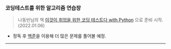 ### 코딩테스트를 위한 알고리즘 연습장

> 나동빈님의 책 [이것이 취업을 위한 코딩 테스트다 with Python](https://github.com/ndb796/python-for-coding-test) 으로 준비 시작. (2022.01.06)

* 정독 후 [백준](https://www.acmicpc.net/)을 이용해 더 많은 문제를 풀어볼 예정.

---
